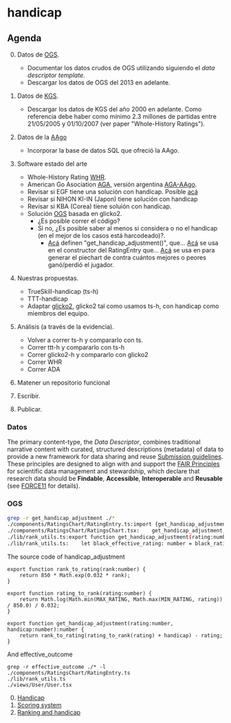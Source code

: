 # handicap

## Agenda

0. Datos de [OGS](https://online-go.com/).
    - Documentar los datos crudos de OGS utilizando siguiendo el _data descriptor template_.
    - Descargar los datos de OGS del 2013 en adelante.

0. Datos de [KGS](https://www.gokgs.com/).
    - Descargar los datos de KGS del año 2000 en adelante. Como referencia debe haber como mínimo 2.3 millones de partidas entre 21/05/2005 y 01/10/2007 (ver paper "Whole-History Ratings").

0. Datos de la [AAgo](http://www.go.org.ar/)
    - Incorporar la base de datos SQL que ofreció la AAgo.

0. Software estado del arte
    - Whole-History Rating [WHR](https://pypi.org/project/whole-history-rating/). 
    - American Go Asociation [AGA](https://www.usgo.org/ratings), versión argentina [AGA-AAgo](https://github.com/elsantodel90/RAAGo/tree/master/original-AGA-rating-system/aago-rating-calculator).
    - Revisar si EGF tiene una solución con handicap. Posible [acá](https://github.com/oris/GoRatings)
    - Revisar si NIHON KI-IN (Japon) tiene solución con handicap
    - Revisar si KBA (Corea) tiene soluión con handicap.
    - Solución [OGS](https://forums.online-go.com/t/ogs-has-a-new-glicko-2-based-rating-system/13058) basada en glicko2. 
        - ¿Es posible correr el código?
        - Si no, ¿Es posible saber al menos si considera o no el handicap (en el mejor de los casos está harcodeado)?.  
            - [Acá](https://github.com/online-go/online-go.com/blob/8d5ffa47ccd2d59ef41454d6141183a9e6408ef9/src/lib/rank_utils.ts) definen "get_handicap_adjustment()", que... [Acá](https://github.com/online-go/online-go.com/blob/2ab4a2e291dd183cfc1d40d7d30d99beb31ca72a/src/components/RatingsChart/RatingEntry.ts) se usa en el constructor del RatingEntry que... [Acá](https://github.com/online-go/online-go.com/blob/978cc50179cc5b93e49a207693c72d2ccc5f148c/src/components/RatingsChart/RatingsChart.tsx) se usa en para generar el piechart de contra cuántos mejores o peores ganó/perdió el jugador.

0. Nuestras propuestas.
    - TrueSkill-handicap (ts-h) 
    - TTT-handicap
    - Adaptar [glicko2](https://github.com/sublee/glicko2), glicko2 tal como usamos ts-h, con handicap como miembros del equipo.

0. Análisis (a través de la evidencia).
    - Volver a correr ts-h y compararlo con ts.
    - Correr ttt-h y compararlo con ts-h
    - Correr glicko2-h y compararlo con glicko2 
    - Correr WHR
    - Correr ADA

0. Matener un repositorio funcional

0. Escribir.

0. Publicar.


### Datos

The primary content-type, the *Data Descriptor*, combines traditional narrative content with curated, structured descriptions (metadata) of data to provide a new framework for data sharing and reuse [Submission guidelines](https://www.nature.com/sdata/publish/submission-guidelines).
These principles are designed to align with and support the [FAIR Principles](https://www.nature.com/articles/sdata201618) for scientific data management and stewardship, which declare that research data should be **Findable**, **Accessible**, **Interoperable** and **Reusable** (see [FORCE11](https://www.force11.org/fairprinciples) for details).


### OGS


```bash
grep -r get_handicap_adjustment ./*
./components/RatingsChart/RatingEntry.ts:import {get_handicap_adjustment, effective_outcome, EffectiveOutcome} from 'rank_utils';
./components/RatingsChart/RatingsChart.tsx:    get_handicap_adjustment,
./lib/rank_utils.ts:export function get_handicap_adjustment(rating:number, handicap:number):number {
./lib/rank_utils.ts:    let black_effective_rating: number = black_rating + get_handicap_adjustment(black_rating, handicap);
```

The source code of handicap\_adjustment

```
export function rank_to_rating(rank:number) {
    return 850 * Math.exp(0.032 * rank);
}

export function rating_to_rank(rating:number) {
    return Math.log(Math.min(MAX_RATING, Math.max(MIN_RATING, rating)) / 850.0) / 0.032;
}

export function get_handicap_adjustment(rating:number, handicap:number):number {
    return rank_to_rating(rating_to_rank(rating) + handicap) - rating;
}
```

And effective_outcome

```
grep -r effective_outcome ./* -l
./components/RatingsChart/RatingEntry.ts
./lib/rank_utils.ts
./views/User/User.tsx
```

0. [Handicap](https://forums.online-go.com/t/does-handicap-affect-how-ranked-games-are-rated/13615)
0. [Scoring system](https://forums.online-go.com/t/scoring-system/17323/7)
0. [Ranking and handicap](https://forums.online-go.com/t/ranking-and-handicaps/17739)

